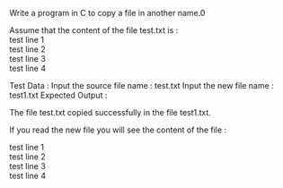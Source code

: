 Write a program in C to copy a file in another name.0

Assume that the content of the file test.txt is :                                                                       
test line 1                                                                                                   
test line 2                                                                                                   
test line 3                                                                                                   
test line 4                                                                                                   

Test Data :
Input the source file name : test.txt
Input the new file name : test1.txt
Expected Output :

 The file test.txt  copied successfully in the file test1.txt.

If you read the new file you will see the content of the file :

test line 1                                                                                                   
test line 2                                                                                                   
test line 3                                                                                                   
test line 4 
